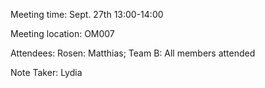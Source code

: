 Meeting time: Sept. 27th 13:00-14:00

Meeting location: OM007

Attendees: Rosen: Matthias; Team B: All members attended

Note Taker: Lydia